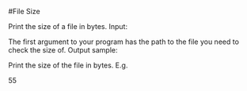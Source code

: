 #File Size

 Print the size of a file in bytes.
Input:

The first argument to your program has the path to the file you need to check the size of.
Output sample:

Print the size of the file in bytes. E.g.

55
